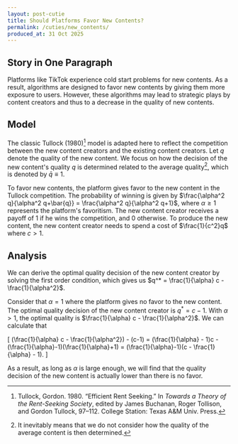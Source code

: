 ```yaml
---
layout: post-cutie
title: Should Platforms Favor New Contents?
permalink: /cuties/new_contents/
produced_at: 31 Oct 2025
---
```


## Story in One Paragraph

Platforms like TikTok experience cold start problems for new contents. As a result, algorithms are designed to favor new contents by giving them more exposure to users. However, these algorithms may lead to strategic plays by content creators and thus to a decrease in the quality of new contents.

## Model

The classic Tullock (1980)[^1] model is adapted here to reflect the competition between the new content creators and the existing content creators. Let $q$ denote the quality of the new content. We focus on how the decision of the new content's quality $q$ is determined related to the average quality[^2], which is denoted by $\bar{q} \equiv 1$.

To favor new contents, the platform gives favor to the new content in the Tullock competition. The probability of winning is given by $\frac{\alpha^2 q}{\alpha^2 q+\bar{q}} = \frac{\alpha^2 q}{\alpha^2 q+1}$, where $\alpha \geq 1$ represents the platform's favoritism. The new content creator receives a payoff of $1$ if he wins the competition, and $0$ otherwise. To produce the new content, the new content creator needs to spend a cost of $\frac{1}{c^2}q$ where $c > 1$.

## Analysis

We can derive the optimal quality decision of the new content creator by solving the first order condition, which gives us $q^* = \frac{1}{\alpha} c - \frac{1}{\alpha^2}$.

Consider that $\alpha = 1$ where the platform gives no favor to the new content. The optimal quality decision of the new content creator is $q^* = c - 1$. With $\alpha > 1$, the optimal quality is $\frac{1}{\alpha} c - \frac{1}{\alpha^2}$. We can calculate that

\[
(\frac{1}{\alpha} c - \frac{1}{\alpha^2}) - (c-1) = (\frac{1}{\alpha} - 1)c - (\frac{1}{\alpha}-1)(\frac{1}{\alpha}+1) = (\frac{1}{\alpha}-1)(c - \frac{1}{\alpha} - 1).
\]

As a result, as long as $\alpha$ is large enough, we will find that the quality decision of the new content is actually lower than there is no favor.

[^1]: Tullock, Gordon. 1980. “Efficient Rent Seeking.” In *Towards a Theory of the Rent-Seeking Society*, edited by James Buchanan, Roger Tollison, and Gordon Tullock, 97–112. College Station: Texas A&M Univ. Press.
[^2]: It inevitably means that we do not consider how the quality of the average content is then determined.